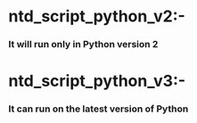 # ntd_script_python_v2:-
### It will run only in Python version 2 

# ntd_script_python_v3:-
### It can run on the latest version of Python 
